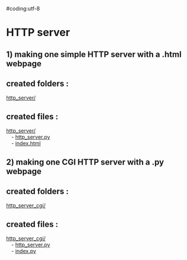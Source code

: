 #coding:utf-8

# HTTP server


## 1) making one simple HTTP server with a .html webpage


created folders :
-----------------
[http_server/](https://github.com/Geoffrey-Carpentier/formation_python/tree/main/http_server)
  
created files :
---------------
[http_server/](https://github.com/Geoffrey-Carpentier/formation_python/tree/main/http_server)
<br/>&emsp;- [http_server.py](https://github.com/Geoffrey-Carpentier/formation_python/blob/main/http_server/http_server.py)
<br/>&emsp;- [index.html](https://github.com/Geoffrey-Carpentier/formation_python/blob/main/http_server/index.html)


  
## 2) making one CGI HTTP server with a .py webpage


created folders :
----------------
[http_server_cgi/](https://github.com/Geoffrey-Carpentier/formation_python/tree/main/http_server_cgi)
  
created files :
----------------
[http_server_cgi/](https://github.com/Geoffrey-Carpentier/formation_python/tree/main/http_server_cgi)
<br/>&emsp;- [http_server.py](https://github.com/Geoffrey-Carpentier/formation_python/blob/main/http_server_cgi/http_server.py)
<br/>&emsp;- [index.py](https://github.com/Geoffrey-Carpentier/formation_python/blob/main/http_server_cgi/index.py)


